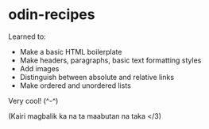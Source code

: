 # odin-recipes

Learned to:
+ Make a basic HTML boilerplate
+ Make headers, paragraphs, basic text formatting styles
+ Add images
+ Distinguish between absolute and relative links
+ Make ordered and unordered lists

Very cool! (^-^)

(Kairi magbalik ka na ta maabutan na taka </3)